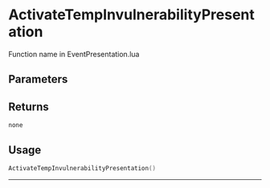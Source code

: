 # ActivateTempInvulnerabilityPresentation

Function name in EventPresentation.lua

## Parameters

## Returns

`none`

## Usage

```lua
ActivateTempInvulnerabilityPresentation()
```

---
